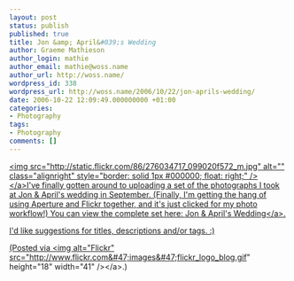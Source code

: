 ```yaml
---
layout: post
status: publish
published: true
title: Jon &amp; April&#039;s Wedding
author: Graeme Mathieson
author_login: mathie
author_email: mathie@woss.name
author_url: http://woss.name/
wordpress_id: 338
wordpress_url: http://woss.name/2006/10/22/jon-aprils-wedding/
date: 2006-10-22 12:09:49.000000000 +01:00
categories:
- Photography
tags:
- Photography
comments: []
---
```

<a href="http:&#47;&#47;www.flickr.com&#47;photos&#47;mathie&#47;276034717&#47;" title=""><img src="http:&#47;&#47;static.flickr.com&#47;86&#47;276034717_099020f572_m.jpg" alt="" class="alignright" style="border: solid 1px #000000; float: right;" &#47;><&#47;a>I've finally gotten around to uploading a set of the photographs I took at Jon & April's wedding in September.  (Finally, I'm getting the hang of using Aperture and Flickr together, and it's just clicked for my photo workflow!)  You can view the complete set here: <a href="http:&#47;&#47;www.flickr.com&#47;photos&#47;mathie&#47;sets&#47;72157594305617480&#47;">Jon &amp; April's Wedding<&#47;a>.

I'd like suggestions for titles, descriptions and&#47;or tags. :)

(Posted via <a href="http:&#47;&#47;www.flickr.com&#47;"><img alt="Flickr" src="http:&#47;&#47;www.flickr.com&#47;images&#47;flickr_logo_blog.gif" height="18" width="41" &#47;><&#47;a>.)
